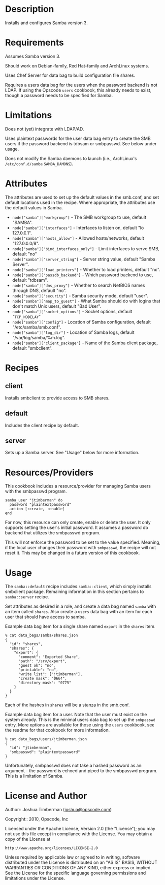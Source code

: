 Description
===========

Installs and configures Samba version 3.

Requirements
============

Assumes Samba version 3.

Should work on Debian-family, Red Hat-family and ArchLinux systems.

Uses Chef Server for data bag to build configuration file shares.

Requires a users data bag for the users when the password backend is not LDAP. If using the Opscode `users` cookbook, this already needs to exist, though a password needs to be specified for Samba.

Limitations
===========

Does not (yet) integrate with LDAP/AD.

Uses plaintext passwords for the user data bag entry to create the SMB users if the password backend is tdbsam or smbpasswd. See below under usage.

Does not modify the Samba daemons to launch (i.e., ArchLinux's `/etc/conf.d/samba` `SAMBA_DAMONS`).

Attributes
==========

The attributes are used to set up the default values in the smb.conf, and set default locations used in the recipe. Where appropriate, the attributes use the default values in Samba.

* `node["samba"]["workgroup"]` - The SMB workgroup to use, default "SAMBA".
* `node["samba"]["interfaces"]` - Interfaces to listen on, default "lo 127.0.0.1".
* `node["samba"]["hosts_allow"]` - Allowed hosts/networks, default "127.0.0.0/8".
* `node["samba"]["bind_interfaces_only"]` - Limit interfaces to serve SMB, default "no"
* `node["samba"]["server_string"]` - Server string value, default "Samba Server".
* `node["samba"]["load_printers"]` - Whether to load printers, default "no".
* `node["samba"]["passdb_backend"]` - Which password backend to use, default "tdbsam".
* `node["samba"]["dns_proxy"]` - Whether to search NetBIOS names through DNS, default "no".
* `node["samba"]["security"]` - Samba security mode, default "user".
* `node["samba"]["map_to_guest"]` - What Samba should do with logins that don't match Unix users, default "Bad User".
* `node["samba"]["socket_options"]` - Socket options, default "`TCP_NODELAY`"
* `node["samba"]["config"]` - Location of Samba configuration, default "/etc/samba/smb.conf".
* `node["samba"]["log_dir"]` - Location of Samba logs, default "/var/log/samba/%m.log".
* `node["samba"]["client_package"]` - Name of the Samba client package, default "smbclient".

Recipes
=======

client
------

Installs smbclient to provide access to SMB shares.

default
-------

Includes the client recipe by default.

server
------

Sets up a Samba server. See "Usage" below for more information.

Resources/Providers
===================

This cookbook includes a resource/provider for managing Samba users with the smbpasswd program.

    samba_user "jtimberman" do
      password "plaintextpassword"
      action [:create, :enable]
    end

For now, this resource can only create, enable or delete the user. It only supports setting the user's initial password. It assumes a password db backend that utilizes the smbpasswd program.

This will not enforce the password to be set to the value specified. Meaning, if the local user changes their password with `smbpasswd`, the recipe will not reset it. This may be changed in a future version of this cookbook.

Usage
=====

The `samba::default` recipe includes `samba::client`, which simply installs smbclient package. Remaining information in this section pertains to `samba::server` recipe.

Set attributes as desired in a role, and create a data bag named `samba` with an item called `shares`. Also create a `users` data bag with an item for each user that should have access to samba.

Example data bag item for a single share named `export` in the `shares` item.

    % cat data_bags/samba/shares.json
    {
      "id": "shares",
      "shares": {
        "export": {
          "comment": "Exported Share",
          "path": "/srv/export",
          "guest ok": "no",
          "printable": "no",
          "write list": ["jtimberman"],
          "create mask": "0664",
          "directory mask": "0775"
        }
      }
    }

Each of the hashes in `shares` will be a stanza in the smb.conf.

Example data bag item for a user. Note that the user must exist on the system already. This is the minimal users data bag to set up the `smbpasswd` entry. More options are available for those using the `users` cookbook, see the readme for that cookbook for more information.

    % cat data_bags/users/jtimberman.json
    {
      "id": "jtimberman",
      "smbpasswd": "plaintextpassword"
    }

Unfortunately, smbpasswd does not take a hashed password as an argument - the password is echoed and piped to the smbpasswd program. This is a limitation of Samba.

License and Author
==================

Author:: Joshua Timberman (<joshua@opscode.com>)

Copyright:: 2010, Opscode, Inc

Licensed under the Apache License, Version 2.0 (the "License");
you may not use this file except in compliance with the License.
You may obtain a copy of the License at

    http://www.apache.org/licenses/LICENSE-2.0

Unless required by applicable law or agreed to in writing, software
distributed under the License is distributed on an "AS IS" BASIS,
WITHOUT WARRANTIES OR CONDITIONS OF ANY KIND, either express or implied.
See the License for the specific language governing permissions and
limitations under the License.
